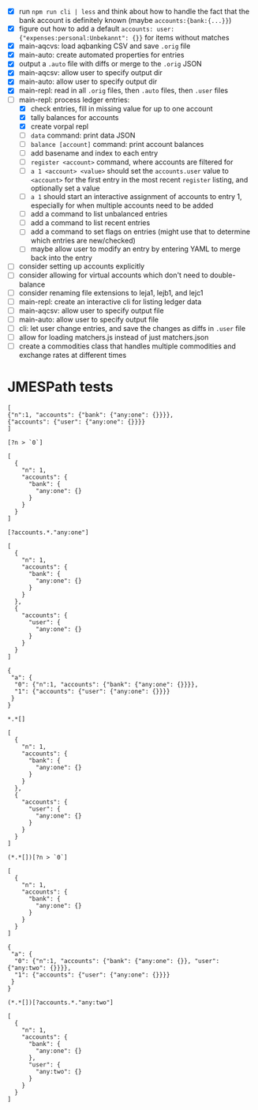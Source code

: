 * [x] run ``npm run cli | less`` and think about how to handle the fact that the bank account is definitely known (maybe `accounts:{bank:{...}}`)
* [x] figure out how to add a default `accounts: user: {"expenses:personal:Unbekannt": {}}` for items without matches
* [x] main-aqcvs: load aqbanking CSV and save `.orig` file
* [x] main-auto: create automated properties for entries
* [x] output a `.auto` file with diffs or merge to the `.orig` JSON
* [x] main-aqcsv: allow user to specify output dir
* [x] main-auto: allow user to specify output dir
* [x] main-repl: read in all `.orig` files, then `.auto` files, then `.user` files
* [ ] main-repl: process ledger entries:
	* [x] check entries, fill in missing value for up to one account
	* [x] tally balances for accounts
	* [x] create vorpal repl
	* [ ] `data` command: print data JSON
	* [ ] `balance [account]` command: print account balances
	* [ ] add basename and index to each entry
	* [ ] `register <account>` command, where accounts are filtered for
	* [ ] `a 1 <account> <value>` should set the `accounts.user` value to `<account>` for the first entry in the most recent `register` listing, and optionally set a value
	* [ ] `a 1` should start an interactive assignment of accounts to entry 1, especially for when multiple accounts need to be added
	* [ ] add a command to list unbalanced entries
	* [ ] add a command to list recent entries
	* [ ] add a command to set flags on entries (might use that to determine which entries are new/checked)
	* [ ] maybe allow user to modify an entry by entering YAML to merge back into the entry
* [ ] consider setting up accounts explicitly
* [ ] consider allowing for virtual accounts which don't need to double-balance
* [ ] consider renaming file extensions to leja1, lejb1, and lejc1
* [ ] main-repl: create an interactive cli for listing ledger data
* [ ] main-aqcsv: allow user to specify output file
* [ ] main-auto: allow user to specify output file
* [ ] cli: let user change entries, and save the changes as diffs in `.user` file
* [ ] allow for loading matchers.js instead of just matchers.json
* [ ] create a commodities class that handles multiple commodities and exchange rates at different times

# JMESPath tests

```
[
{"n":1, "accounts": {"bank": {"any:one": {}}}},
{"accounts": {"user": {"any:one": {}}}}
]

[?n > `0`]

[
  {
    "n": 1,
    "accounts": {
      "bank": {
        "any:one": {}
      }
    }
  }
]

[?accounts.*."any:one"]

[
  {
    "n": 1,
    "accounts": {
      "bank": {
        "any:one": {}
      }
    }
  },
  {
    "accounts": {
      "user": {
        "any:one": {}
      }
    }
  }
]
```


```
{
 "a": {
  "0": {"n":1, "accounts": {"bank": {"any:one": {}}}},
  "1": {"accounts": {"user": {"any:one": {}}}}
 }
}

*.*[]

[
  {
    "n": 1,
    "accounts": {
      "bank": {
        "any:one": {}
      }
    }
  },
  {
    "accounts": {
      "user": {
        "any:one": {}
      }
    }
  }
]

(*.*[])[?n > `0`]

[
  {
    "n": 1,
    "accounts": {
      "bank": {
        "any:one": {}
      }
    }
  }
]
```

```
{
 "a": {
  "0": {"n":1, "accounts": {"bank": {"any:one": {}}, "user": {"any:two": {}}}},
  "1": {"accounts": {"user": {"any:one": {}}}}
 }
}

(*.*[])[?accounts.*."any:two"]

[
  {
    "n": 1,
    "accounts": {
      "bank": {
        "any:one": {}
      },
      "user": {
        "any:two": {}
      }
    }
  }
]
```
